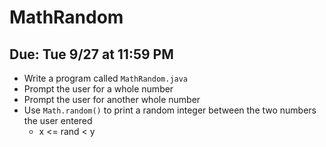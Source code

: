 # MathRandom

## Due: Tue 9/27 at 11:59 PM

- Write a program called `MathRandom.java`
- Prompt the user for a whole number
- Prompt the user for another whole number
- Use `Math.random()` to print a random integer between the two numbers the user entered
  - x <= rand < y
